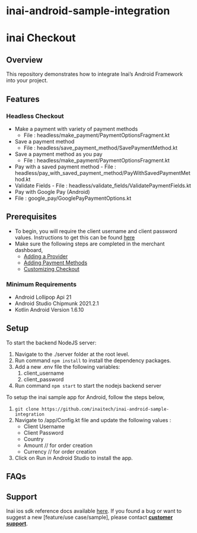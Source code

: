 # inai-android-sample-integration
# inai Checkout

## Overview
This repository demonstrates how to integrate Inai’s Android Framework into your project.

## Features
### Headless Checkout
- Make a payment with variety of payment methods
    - File : headless/make_payment/PaymentOptionsFragment.kt
- Save a payment method
    - File : headless/save_payment_method/SavePaymentMethod.kt
- Save a payment method as you pay
    - File : headless/make_payment/PaymentOptionsFragment.kt
- Pay with a saved payment method
      - File : headless/pay_with_saved_payment_method/PayWithSavedPaymentMethod.kt
- Validate Fields
      - File : headless/validate_fields/ValidatePaymentFields.kt
- Pay with Google Pay (Android) 
- File : google_pay/GooglePayPaymentOptions.kt

## Prerequisites
- To begin, you will require the client username and client password values. Instructions to get this can be found [here](https://docs.inai.io/docs/getting-started)
- Make sure the following steps are completed in the merchant dashboard,
    - [Adding a Provider](https://docs.inai.io/docs/adding-a-payment-processor)
    - [Adding Payment Methods](https://docs.inai.io/docs/adding-a-payment-method)
    - [Customizing Checkout](https://docs.inai.io/docs/customizing-your-checkout)

### Minimum Requirements
- Android Lollipop Api 21
- Android Studio Chipmunk 2021.2.1
- Kotlin Android Version  1.6.10

## Setup

To start the backend NodeJS server:
1. Navigate to the ./server folder at the root level.
2. Run command `npm install` to install the dependency packages.
3. Add a new .env file the following variables:
    1. client_username
    2. client_password
4. Run command `npm start` to start the nodejs backend server

To setup the inai sample app for Android, follow the steps below,
1. `git clone https://github.com/inaitech/inai-android-sample-integration`
2. Navigate to  /app/Config.kt file and update the following values :
    - Client Username
    - Client Password
    - Country
    - Amount      // for order creation
    - Currency    // for order creation
3. Click on Run in Android Studio to install the app.


## FAQs
<TBA>

## Support
Inai ios sdk reference docs available [here](https://docs.inai.io/docs/android).
If you found a bug or want to suggest a new [feature/use case/sample], please contact **[customer support](mailto:support@inai.io)**.